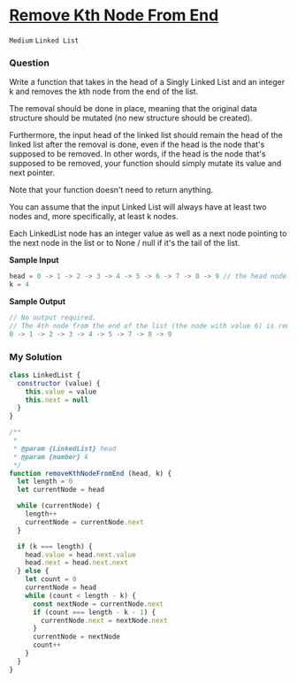 # [Remove Kth Node From End](https://www.algoexpert.io/questions/remove-kth-node-from-end)

`Medium` `Linked List`

### Question

Write a function that takes in the head of a Singly Linked List and an integer k and removes the kth node from the end of the list.

The removal should be done in place, meaning that the original data structure should be mutated (no new structure should be created).

Furthermore, the input head of the linked list should remain the head of the linked list after the removal is done, even if the head is the node that's supposed to be removed. In other words, if the head is the node that's supposed to be removed, your function should simply mutate its value and next pointer.

Note that your function doesn't need to return anything.

You can assume that the input Linked List will always have at least two nodes and, more specifically, at least k nodes.

Each LinkedList node has an integer value as well as a next node pointing to the next node in the list or to None / null if it's the tail of the list.

**Sample Input**
```js
head = 0 -> 1 -> 2 -> 3 -> 4 -> 5 -> 6 -> 7 -> 8 -> 9 // the head node with value 0
k = 4
```

**Sample Output**
```js
// No output required.
// The 4th node from the end of the list (the node with value 6) is removed.
0 -> 1 -> 2 -> 3 -> 4 -> 5 -> 7 -> 8 -> 9
```

### My Solution
```js
class LinkedList {
  constructor (value) {
    this.value = value
    this.next = null
  }
}

/**
 * 
 * @param {LinkedList} head 
 * @param {number} k
 */
function removeKthNodeFromEnd (head, k) {
  let length = 0
  let currentNode = head

  while (currentNode) {
    length++
    currentNode = currentNode.next
  }

  if (k === length) {
    head.value = head.next.value
    head.next = head.next.next
  } else {
    let count = 0
    currentNode = head
    while (count < length - k) {
      const nextNode = currentNode.next
      if (count === length - k - 1) {
        currentNode.next = nextNode.next
      }
      currentNode = nextNode
      count++
    }
  }
}
```
